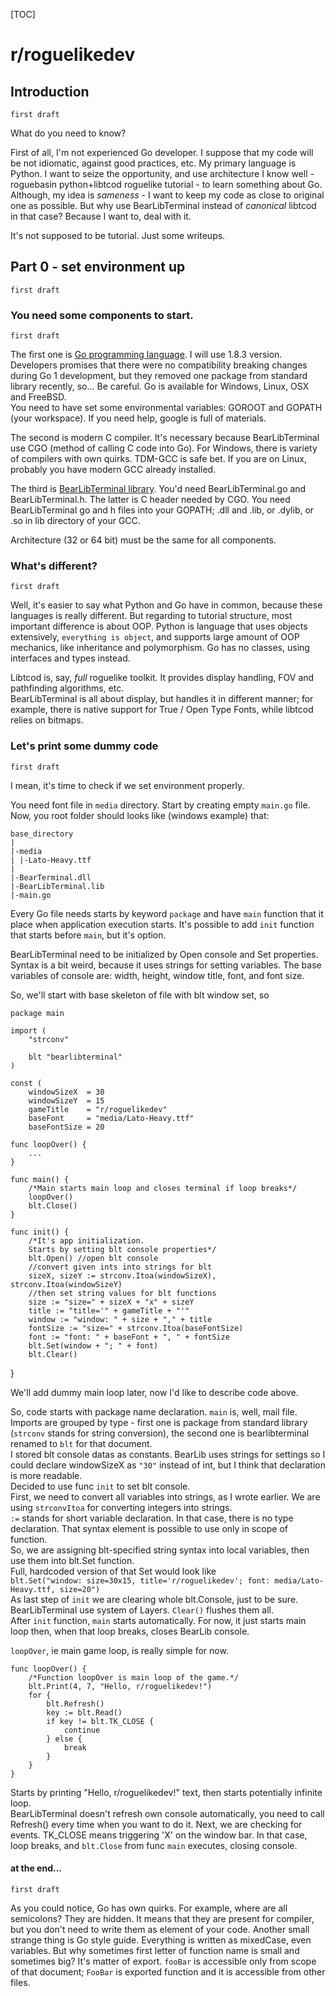 [TOC]

# r/roguelikedev

## Introduction

`first draft`

What do you need to know?

First of all, I'm not experienced Go developer. I suppose that my code will be not idiomatic, against good practices, etc. My primary language is Python. I want to seize the opportunity, and use architecture I know well - roguebasin python+libtcod roguelike tutorial - to learn something about Go. Although, my idea is *sameness* - I want to keep my code as close to original one as possible. But why use BearLibTerminal instead of *canonical* libtcod in that case? Because I want to, deal with it.

It's not supposed to be tutorial. Just some writeups.

## Part 0 - set environment up

`first draft`

### You need some components to start. 

`first draft`

The first one is [Go programming language](https://golang.org/). I will use 1.8.3 version. Developers promises that there were no compatibility breaking changes during Go 1 development, but they removed one package from standard library recently, so... Be careful. Go is available for Windows, Linux, OSX and FreeBSD.  
You need to have set some environmental variables: GOROOT and GOPATH (your workspace). If you need help, google is full of materials.

The second is modern C compiler. It's necessary because BearLibTerminal use CGO (method of calling C code into Go). For Windows, there is variety of compilers with own quirks. TDM-GCC is safe bet. If you are on Linux, probably you have modern GCC already installed.

The third is [BearLibTerminal library](https://bitbucket.org/cfyzium/bearlibterminal). You'd need BearLibTerminal.go and BearLibTerminal.h. The latter is C header needed by CGO. You need BearLibTerminal go and h files into your GOPATH; .dll and .lib, or .dylib, or .so in lib directory of your GCC.

Architecture (32 or 64 bit) must be the same for all components.

### What's different?

`first draft`

Well, it's easier to say what Python and Go have in common, because these languages is really different. But regarding to tutorial structure, most important difference is about OOP. Python is language that uses objects extensively, `everything is object`, and supports large amount of OOP mechanics, like inheritance and polymorphism. Go has no classes, using interfaces and types instead.

Libtcod is, say, *full* roguelike toolkit. It provides display handling, FOV and pathfinding algorithms, etc.  
BearLibTerminal is all about display, but handles it in different manner; for example, there is native support for True / Open Type Fonts, while libtcod relies on bitmaps.

### Let's print some dummy code

`first draft`

I mean, it's time to check if we set environment properly.

You need font file in `media` directory. Start by creating empty `main.go` file. Now, you root folder should looks like (windows example) that:    

    base_directory
    |
    |-media
    | |-Lato-Heavy.ttf
    |
    |-BearTerminal.dll
    |-BearLibTerminal.lib
    |-main.go

Every Go file needs starts by keyword `package` and have `main` function that it place when application execution starts. It's possible to add `init` function that starts before `main`, but it's option.

BearLibTerminal need to be initialized by Open console and Set properties. Syntax is a bit weird, because it uses strings for setting variables. The base variables of console are: width, height, window title, font, and font size.

So, we'll start with base skeleton of file with blt window set, so

    package main

    import (
        "strconv"
        
        blt "bearlibterminal"
    )

    const (
        windowSizeX  = 30
        windowSizeY  = 15
        gameTitle    = "r/roguelikedev"
        baseFont     = "media/Lato-Heavy.ttf"
        baseFontSize = 20

    func loopOver() {
        ...
    }

    func main() {
        /*Main starts main loop and closes terminal if loop breaks*/
        loopOver()
        blt.Close()
    }

    func init() {
        /*It's app initialization.
        Starts by setting blt console properties*/
        blt.Open() //open blt console
        //convert given ints into strings for blt
        sizeX, sizeY := strconv.Itoa(windowSizeX), strconv.Itoa(windowSizeY)
        //then set string values for blt functions
        size := "size=" + sizeX + "x" + sizeY
        title := "title='" + gameTitle + "'"
        window := "window: " + size + "," + title
        fontSize := "size=" + strconv.Itoa(baseFontSize)
        font := "font: " + baseFont + ", " + fontSize
        blt.Set(window + "; " + font)
        blt.Clear()
}

We'll add dummy main loop later, now I'd like to describe code above. 

So, code starts with package name declaration. `main` is, well, mail file.  
Imports are grouped by type - first one is package from standard library (`strconv` stands for string conversion), the second one is bearlibterminal renamed to `blt` for that document.  
I stored blt console datas as constants. BearLib uses strings for settings so I could declare windowSizeX as `"30"` instead of int, but I think that declaration is more readable.  
Decided to use func `init` to set blt console.  
First, we need to convert all variables into strings, as I wrote earlier. We are using `strconvItoa` for converting integers into strings.  
`:=` stands for short variable declaration. In that case, there is no type declaration. That syntax element is possible to use only in scope of function.  
So, we are assigning blt-specified string syntax into local variables, then use them into blt.Set function.  
Full, hardcoded version of that Set would look like  
`blt.Set("window: size=30x15, title='r/roguelikedev'; font: media/Lato-Heavy.ttf, size=20")`  
As last step of `init` we are clearing whole blt.Console, just to be sure.  
BearLibTerminal use system of Layers. `Clear()` flushes them all.  
After `init` function, `main` starts automatically. For now, it just starts main loop then, when that loop breaks, closes BearLib console.

`loopOver`, ie main game loop, is really simple for now.

    func loopOver() {
        /*Function loopOver is main loop of the game.*/
        blt.Print(4, 7, "Hello, r/roguelikedev!")
        for {
            blt.Refresh()
            key := blt.Read()
            if key != blt.TK_CLOSE {
                continue
            } else {
                break
            }
        }
    }

Starts by printing "Hello, r/roguelikedev!" text, then starts potentially infinite loop.  
BearLibTerminal doesn't refresh own console automatically, you need to call Refresh() every time when you want to do it. Next, we are checking for events. TK_CLOSE means triggering 'X' on the window bar. In that case, loop breaks, and `blt.Close` from func `main` executes, closing console.

#### at the end...

`first draft`

As you could notice, Go has own quirks. For example, where are all semicolons? They are hidden. It means that they are present for compiler, but you don't need to write them as element of your code. Another small strange thing is Go style guide. Everything is written as mixedCase, even variables. But why sometimes first letter of function name is small and sometimes big? It's matter of export. `fooBar` is accessible only from scope of that document; `FooBar` is exported function and it is accessible from other files.